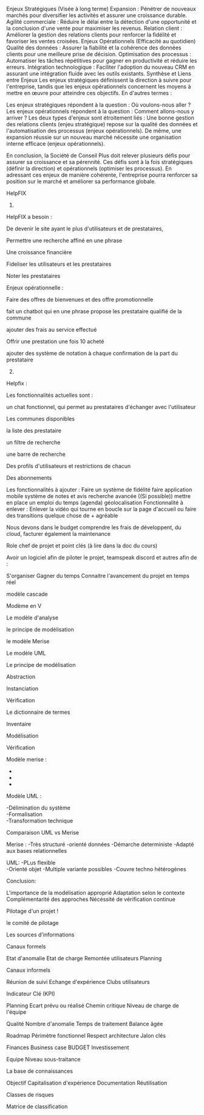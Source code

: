 Enjeux Stratégiques (Visée à long terme)
Expansion : Pénétrer de nouveaux marchés pour diversifier les activités et assurer une croissance durable.
Agilité commerciale : Réduire le délai entre la détection d'une opportunité et la conclusion d'une vente pour maximiser les revenus.
Relation client : Améliorer la gestion des relations clients pour renforcer la fidélité et favoriser les ventes croisées.
Enjeux Opérationnels (Efficacité au quotidien)
Qualité des données : Assurer la fiabilité et la cohérence des données clients pour une meilleure prise de décision.
Optimisation des processus : Automatiser les tâches répétitives pour gagner en productivité et réduire les erreurs.
Intégration technologique : Faciliter l'adoption du nouveau CRM en assurant une intégration fluide avec les outils existants.
Synthèse et Liens entre Enjeux
Les enjeux stratégiques définissent la direction à suivre pour l'entreprise, tandis que les enjeux opérationnels concernent les moyens à mettre en œuvre pour atteindre ces objectifs. En d'autres termes :

Les enjeux stratégiques répondent à la question : Où voulons-nous aller ?
Les enjeux opérationnels répondent à la question : Comment allons-nous y arriver ?
Les deux types d'enjeux sont étroitement liés : Une bonne gestion des relations clients (enjeu stratégique) repose sur la qualité des données et l'automatisation des processus (enjeux opérationnels). De même, une expansion réussie sur un nouveau marché nécessite une organisation interne efficace (enjeux opérationnels).

En conclusion, la Société de Conseil Plus doit relever plusieurs défis pour assurer sa croissance et sa pérennité. Ces défis sont à la fois stratégiques (définir la direction) et opérationnels (optimiser les processus). En adressant ces enjeux de manière cohérente, l'entreprise pourra renforcer sa position sur le marché et améliorer sa performance globale.

HelpFIX

1.

HelpFIX a besoin :

De devenir le site ayant le plus d'utilisateurs et de prestataires,

Permettre une recherche affiné en une phrase

Une croissance financière

Fideliser les utilisateurs et les prestataires

Noter les prestataires 

Enjeux opérationnelle : 

Faire des offres de bienvenues et des offre promotionnelle

fait un chatbot qui en une phrase propose les prestataire qualifié de la commune 

ajouter des frais au service effectué 

Offrir une prestation une fois 10 acheté

ajouter des système de notation à chaque confirmation de la part du prestataire

2.
Helpfix :

Les fonctionnalités actuelles sont : 

un chat fonctionnel, qui permet au prestataires d'échanger avec l'utilisateur 

Les communes disponibles

la liste des prestataire

un filtre de recherche

une barre de recherche 

Des profils d'utilisateurs et restrictions de chacun

Des abonnements

Les fonctionnalités à ajouter :
Faire un système de fidélité 
faire application mobile
système de notes et avis
recherche avancée ((Si possible))
mettre en place un emploi du temps (agenda)
géolocalisation
Fonctionnalité à enlever :
Enlever la vidéo qui tourne en boucle sur la page d'accueil ou faire des transitions quelque chose de + agréable


Nous devons dans le budget comprendre les frais de développent, du cloud, facturer également la maintenance 

Role chef de projet et point clés (à lire dans la doc du cours)

Avoir un logiciel afin de piloter le projet, teamspeak discord et autres afin de :

S'organiser
Gagner du temps
Connaitre l'avancement du projet en temps réel

modèle cascade 


Modème en V

Le modèle d'analyse 

le principe de modélisation 

le modèle Merise 

Le modèle UML

Le principe de modélisation 

Abstraction

Instanciation

Vérification

Le dictionnaire de termes

Inventaire

Modélisation

Vérification

Modèle merise :

-
-
-

Modèle UML :

-Délimination du système    
-Formalisation  
-Transformation technique


Comparaison UML vs Merise

Merise :
-Très structuré 
-orienté données
-Démarche deterministe
-Adapté aux bases relationnelles


UML:
-PLus flexible  
-Orienté objet
-Multiple variante possibles
-Couvre techno hétérogènes

Conclusion:

L'importance de la modélisation approprié 
Adaptation selon le contexte 
Complémentarité des approches
Nécéssité de vérification continue

Pilotage d'un projet !

le comité de pilotage

Les sources d'informations

Canaux formels

Etat d'anomalie
Etat de charge
Remontée utilisateurs
Planning

Canaux informels

Réunion de suivi
Echange d'expérience 
Clubs utilisateurs

Indicateur Clé (KPI)

Planning
Ecart prévu ou réalisé
Chemin critique
Niveau de charge de l'équipe

Qualité 
Nombre d'anomalie 
Temps de traitement
Balance âgée 

Roadmap
Périmètre fonctionnel
Respect architecture
Jalon clés

Finances
Business case
BUDGET
Investissement

Equipe
Niveau sous-traitance

La base de connaissances 

Objectif 
Capitalisation d'expérience
Documentation
Réutilisation

Classes de risques 

Matrice de classification

